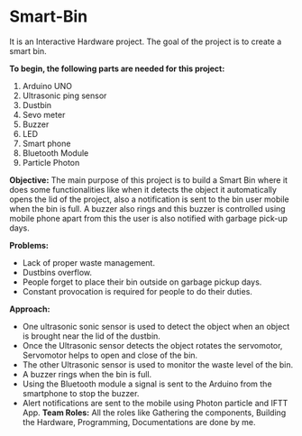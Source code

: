 # Smart-Bin
It is an Interactive Hardware project. The goal of the project is to create a smart bin.

**To begin, the following parts are needed for this project:**
1.  Arduino UNO
2.  Ultrasonic ping sensor
3.	Dustbin
4.	Sevo meter
5.	Buzzer
6.  LED
7.  Smart phone
8.	Bluetooth Module
9.	Particle Photon

**Objective:**
The main purpose of this project is to build a Smart Bin where it does some functionalities like when it detects the object it automatically opens the lid of the project, also a notification is sent to the bin user mobile when the bin is full. A buzzer also rings and this buzzer is controlled using mobile phone apart from this the user is also notified with garbage pick-up days.

**Problems:**
* Lack of proper waste management.
* Dustbins overflow.
* People forget to place their bin outside on garbage pickup days.
* Constant provocation is required for people to do their duties.

**Approach:**
* One ultrasonic sonic sensor is used to detect the object when an object is brought near the lid of the dustbin.
* Once the Ultrasonic sensor detects the object rotates the servomotor, Servomotor helps to open and close of the bin.
* The other Ultrasonic sensor is used to monitor the waste level of the bin.
* A buzzer rings when the bin is full.
* Using the Bluetooth module a signal is sent to the Arduino from the smartphone to stop the buzzer.
* Alert notifications are sent to the mobile using Photon particle and IFTT App.
**Team Roles:**
All the roles like Gathering the components, Building the Hardware, Programming, Documentations are done by me.

